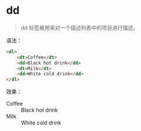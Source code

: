 # dd

> dd 标签被用来对一个描述列表中的项目进行描述。

语法：

```html
<dl>
    <dt>Coffee</dt>
    <dd>Black hot drink</dd>
    <dt>Milk</dt>
    <dd>White cold drink</dd>
</dl>
```

效果：

<dl>
    <dt>Coffee</dt>
    <dd>Black hot drink</dd>
    <dt>Milk</dt>
    <dd>White cold drink</dd>
</dl>